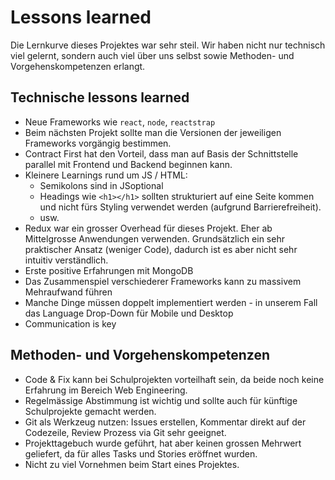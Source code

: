 # Lessons learned

Die Lernkurve dieses Projektes war sehr steil. Wir haben nicht nur technisch viel gelernt, sondern auch
viel über uns selbst sowie Methoden- und Vorgehenskompetenzen erlangt.

## Technische lessons learned
* Neue Frameworks wie `react`, `node`, `reactstrap`
* Beim nächsten Projekt sollte man die Versionen der jeweiligen Frameworks vorgängig bestimmen.
* Contract First hat den Vorteil, dass man auf Basis der Schnittstelle parallel mit Frontend und Backend beginnen kann.
* Kleinere Learnings rund um JS / HTML: 
  * Semikolons sind in JSoptional
  * Headings wie `<h1></h1>` sollten strukturiert auf eine Seite kommen und nicht fürs Styling verwendet werden (aufgrund Barrierefreiheit).
  * usw.
* Redux war ein grosser Overhead für dieses Projekt. Eher ab Mittelgrosse Anwendungen verwenden. Grundsätzlich ein sehr praktischer 
Ansatz (weniger Code), dadurch ist es aber nicht sehr intuitiv verständlich.
* Erste positive Erfahrungen mit MongoDB
* Das Zusammenspiel verschiederer Frameworks kann zu massivem Mehraufwand führen
* Manche Dinge müssen doppelt implementiert werden - in unserem Fall das Language Drop-Down für Mobile und Desktop
* Communication is key

## Methoden- und Vorgehenskompetenzen
* Code & Fix kann bei Schulprojekten vorteilhaft sein, da beide noch keine Erfahrung im Bereich Web Engineering.
* Regelmässige Abstimmung ist wichtig und sollte auch für künftige Schulprojekte gemacht werden.
* Git als Werkzeug nutzen: Issues erstellen, Kommentar direkt auf der Codezeile, Review Prozess via Git sehr geeignet.
* Projekttagebuch wurde geführt, hat aber keinen grossen Mehrwert geliefert, da für alles Tasks und Stories eröffnet wurden.
* Nicht zu viel Vornehmen beim Start eines Projektes.
